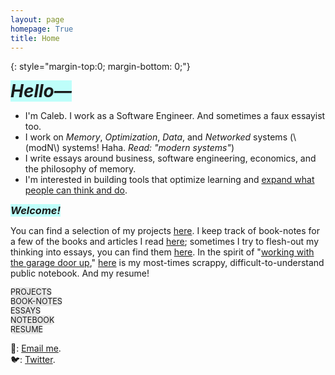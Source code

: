 ```yaml
---
layout: page
homepage: True
title: Home
---
```


{: style="margin-top:0; margin-bottom: 0;"}

<h1 style="background-color: #00ffef40;display: inline;"><em>Hello—</em></h1>

- I'm Caleb. I work as a Software Engineer. And sometimes a faux essayist too.
- I work on _Memory_, _Optimization_, _Data_, and _Networked_ systems (\\(modN\\) systems! Haha. _Read: "modern systems"_)
- I write essays around business, software engineering, economics, and the philosophy of memory.
- I'm interested in building tools that optimize learning and [expand what people can think and do](https://numinous.productions/ttft/).

<h3 style="background-color: #00ffef40;display: inline;"><em>Welcome!</em></h3>

You can find a selection of my projects [here](/projects/). I keep track of book-notes for a few of the books and articles I read [here](/booknotes/); sometimes I try to flesh-out my thinking into essays, you can find them [here](/essays/). In the spirit of "[working with the garage door up](https://notes.andymatuschak.org/Work_with_the_garage_door_up)," [here](/notes/) is my most-times scrappy, difficult-to-understand public notebook. And my resume!  

<div class="inline-nav">
  <div>
    <span style="background-color: #a3a3a340;border-radius: 0.5em;display: inline;font-size: 0.9em;">
      <a href="/projects/" style="text-decoration: none;">PROJECTS
      </a>
    </span>
  </div>
  <div>
    <span style="background-color: #a3a3a340;border-radius: 0.5em;display: inline;font-size: 0.9em;">
    <a href="/booknotes/" style="text-decoration: none;">BOOK-NOTES
    </a>
  </span>
  </div>
  <div>
    <span style="background-color: #a3a3a340;border-radius: 0.5em;display: inline;font-size: 0.9em;">
      <a href="/essays/" style="text-decoration: none;">ESSAYS
      </a>
    </span>
  </div>
  <div>
    <span style="background-color: #a3a3a340;border-radius: 0.5em;display: inline;font-size: 0.9em;">
      <a href="/notes/" style="text-decoration: none;">NOTEBOOK
      </a>
    </span>
  </div>
  <div>
    <span style="background-color: #a3a3a340;border-radius: 0.5em;display: inline;font-size: 0.9em;">
      <a href="/resume.pdf/" style="text-decoration: none;">RESUME
      </a>
    </span>
  </div>
</div>


📩: [Email me](mailto:dco2.caleb@gmail.com).  
🐦: [Twitter](https://twitter.com/rojaye_shegz).   
